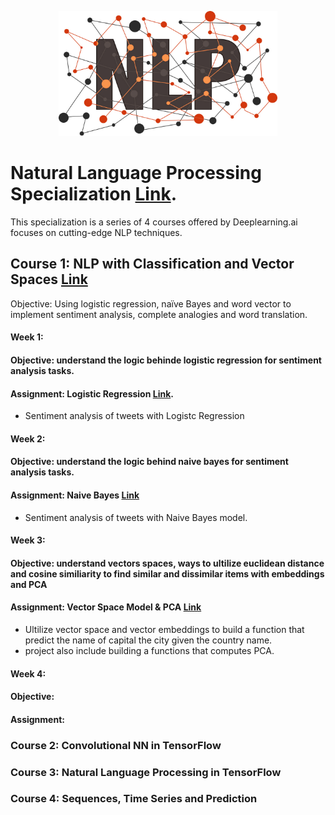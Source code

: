 <p align="center">
  <img src="https://github.com/mei-pan/Natural_Language_Processing_Specialization/blob/main/NLP_shutterstock_raindrop74-1507366230.jpg" alt="Image description" width='auto', height='200'>
</p>


# Natural Language Processing Specialization [Link](https://www.coursera.org/specializations/natural-language-processing).
  This specialization is a series of 4 courses offered by Deeplearning.ai focuses on cutting-edge NLP techniques.
  
## Course 1: NLP with Classification and Vector Spaces  [Link](https://www.coursera.org/learn/classification-vector-spaces-in-nlp?specialization=natural-language-processing)
  Objective: Using logistic regression, naïve Bayes and word vector to implement sentiment analysis, complete analogies and word translation.  
  
#### Week 1:
  #### Objective: understand the logic behinde logistic regression for sentiment analysis tasks. 
  #### Assignment: Logistic Regression [Link](https://github.com/mei-pan/Natural_Language_Processing_Specialization/blob/main/NLP_C1_W1_Logistic%20Regression%20%20.ipynb).  
  - Sentiment analysis of tweets with Logistc Regression 
   
      
      
#### Week 2:
  #### Objective: understand the logic behind naive bayes for sentiment analysis tasks. 
  #### Assignment: Naive Bayes  [Link](https://github.com/mei-pan/Natural_Language_Processing_Specialization/blob/main/NLP_C1_W2_Navie%20Bayes.ipynb)
  - Sentiment analysis of tweets with Naive Bayes model.
   
   
#### Week 3:
  #### Objective: understand vectors spaces, ways to ultilize euclidean distance and cosine similiarity to find similar and dissimilar items with embeddings and PCA 
  #### Assignment: Vector Space Model & PCA [Link](https://github.com/mei-pan/Natural_Language_Processing_Specialization/blob/main/NLP_C1_W3_Vector_Space_Model.ipynb)
  - Ultilize vector space and vector embeddings to build a function that predict the name of capital the city given the country name.
  - project also include building a functions that computes PCA. 
    
#### Week 4:
  #### Objective: 
  #### Assignment:
      

### Course 2: Convolutional NN in TensorFlow

### Course 3: Natural Language Processing in TensorFlow

### Course 4: Sequences, Time Series and Prediction 

